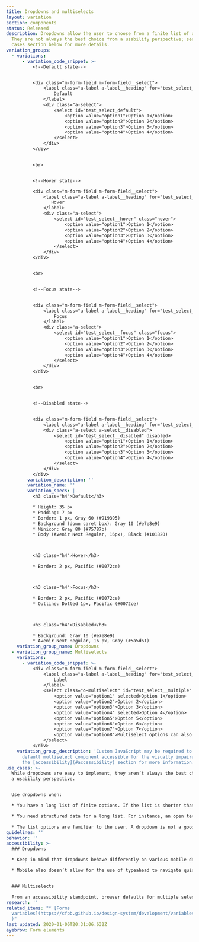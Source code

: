 ```yaml
---
title: Dropdowns and multiselects
layout: variation
section: components
status: Released
description: Dropdowns allow the user to choose from a finite list of options.
  They are not always the best choice from a usability perspective; see the use
  cases section below for more details.
variation_groups:
  - variations:
      - variation_code_snippet: >-
          <!--Default state-->


          <div class="m-form-field m-form-field__select">
              <label class="a-label a-label__heading" for="test_select_default">
                  Default
              </label>
              <div class="a-select">
                  <select id="test_select_default">
                      <option value="option1">Option 1</option>
                      <option value="option2">Option 2</option>
                      <option value="option3">Option 3</option>
                      <option value="option4">Option 4</option>
                  </select>
              </div>
          </div>


          <br>


          <!--Hover state-->

          <div class="m-form-field m-form-field__select">
              <label class="a-label a-label__heading" for="test_select__hover">
                 Hover
              </label>
              <div class="a-select">
                  <select id="test_select__hover" class="hover">
                      <option value="option1">Option 1</option>
                      <option value="option2">Option 2</option>
                      <option value="option3">Option 3</option>
                      <option value="option4">Option 4</option>
                  </select>
              </div>
          </div>


          <br>


          <!--Focus state-->


          <div class="m-form-field m-form-field__select">
              <label class="a-label a-label__heading" for="test_select__focus">
                  Focus
              </label>
              <div class="a-select">
                  <select id="test_select__focus" class="focus">
                      <option value="option1">Option 1</option>
                      <option value="option2">Option 2</option>
                      <option value="option3">Option 3</option>
                      <option value="option4">Option 4</option>
                  </select>
              </div>
          </div>


          <br>


          <!--Disabled state-->


          <div class="m-form-field m-form-field__select">
              <label class="a-label a-label__heading" for="test_select__disabled">Disabled</label>
              <div class="a-select a-select__disabled">
                  <select id="test_select__disabled" disabled>
                      <option value="option1">Option 1</option>
                      <option value="option2">Option 2</option>
                      <option value="option3">Option 3</option>
                      <option value="option4">Option 4</option>
                  </select>
              </div>
          </div>
        variation_description: ''
        variation_name: ''
        variation_specs: |-
          <h3 class="h4">Default</h3>

          * Height: 35 px
          * Padding: 7 px
          * Border: 1 px, Gray 60 (#919395)
          * Background (down caret box): Gray 10 (#e7e8e9)
          * Minicon: Gray 80 (#75787b)
          * Body (Avenir Next Regular, 16px), Black (#101820)



          <h3 class="h4">Hover</h3>

          * Border: 2 px, Pacific (#0072ce)



          <h3 class="h4">Focus</h3>

          * Border: 2 px, Pacific (#0072ce)
          * Outline: Dotted 1px, Pacific (#0072ce)



          <h3 class="h4">Disabled</h3>

          * Background: Gray 10 (#e7e8e9)
          * Avenir Next Regular, 16 px, Gray (#5a5d61)
    variation_group_name: Dropdowns
  - variation_group_name: Multiselects
    variations:
      - variation_code_snippet: >-
          <div class="m-form-field m-form-field__select">
              <label class="a-label a-label__heading" for="test_select__multiple">
                  Label
              </label>
              <select class="o-multiselect" id="test_select__multiple" multiple>
                  <option value="option1" selected>Option 1</option>
                  <option value="option2">Option 2</option>
                  <option value="option3">Option 3</option>
                  <option value="option4" selected>Option 4</option>
                  <option value="option5">Option 5</option>
                  <option value="option6">Option 6</option>
                  <option value="option7">Option 7</option>
                  <option value="option8">Multiselect options can also contain long words that will be wrapped like supercalifragilisticexpialidocious</option>
              </select>
          </div>
    variation_group_description: 'Custom JavaScript may be required to make the
      default multiselect component accessible for the visually impaired. See
      the [accessibility](#accessibility) section for more information. '
use_cases: >-
  While dropdowns are easy to implement, they aren’t always the best choice from
  a usability perspective.


  Use dropdowns when:

  * You have a long list of finite options. If the list is shorter than around six items, radio buttons might work better. If the options include something open ended, a text input field is better.

  * You need structured data for a long list. For instance, an open text field for “state” could be entered as Missouri or MO. So if this needs to be standardized, a dropdown facilitates this standardization.

  * The list options are familiar to the user. A dropdown is not a good place to introduce new or complicated terms or concepts. For instance, if the question is “What’s your favorite color of the rainbow,” a dropdown could be a good choice. The options are familiar and there are more than six. You don’t want the user to have to read and absorb a lot of new information in a dropdown.
guidelines: ''
behavior: ''
accessibility: >-
  ### Dropdowns

  * Keep in mind that dropdowns behave differently on various mobile devices, taking up different amounts of real estate and requiring different interactions.

  * Mobile also doesn’t allow for the use of typeahead to navigate quickly to an item in a list, so navigating long lists can be especially cumbersome.


  ### Multiselects

  From an accessibility standpoint, browser defaults for multiple select components require the use of a mouse (e.g. holding down the control key and clicking several items). The default components are a poor choice for the visually impaired. If a multiselect component is desired, use custom JavaScript to make it accessible.
research: ''
related_items: "* [Forms
  variables](https://cfpb.github.io/design-system/development/variables#forms-1\
  )"
last_updated: 2020-01-06T20:31:06.632Z
eyebrow: Form elements
---
```

